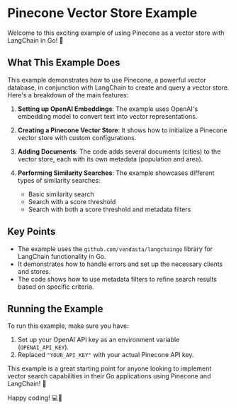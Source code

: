 # Pinecone Vector Store Example

Welcome to this exciting example of using Pinecone as a vector store with LangChain in Go! 🚀

## What This Example Does

This example demonstrates how to use Pinecone, a powerful vector database, in conjunction with LangChain to create and query a vector store. Here's a breakdown of the main features:

1. **Setting up OpenAI Embeddings**: The example uses OpenAI's embedding model to convert text into vector representations.

2. **Creating a Pinecone Vector Store**: It shows how to initialize a Pinecone vector store with custom configurations.

3. **Adding Documents**: The code adds several documents (cities) to the vector store, each with its own metadata (population and area).

4. **Performing Similarity Searches**: The example showcases different types of similarity searches:
   - Basic similarity search
   - Search with a score threshold
   - Search with both a score threshold and metadata filters

## Key Points

- The example uses the `github.com/vendasta/langchaingo` library for LangChain functionality in Go.
- It demonstrates how to handle errors and set up the necessary clients and stores.
- The code shows how to use metadata filters to refine search results based on specific criteria.

## Running the Example

To run this example, make sure you have:

1. Set up your OpenAI API key as an environment variable (`OPENAI_API_KEY`).
2. Replaced `"YOUR_API_KEY"` with your actual Pinecone API key.

This example is a great starting point for anyone looking to implement vector search capabilities in their Go applications using Pinecone and LangChain! 🎉

Happy coding! 💻🌟

